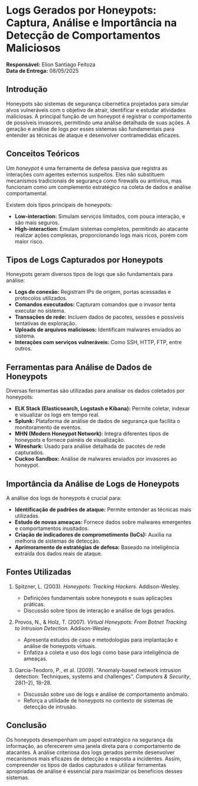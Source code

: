 # Logs Gerados por Honeypots: Captura, Análise e Importância na Detecção de Comportamentos Maliciosos

**Responsável:** Elion Santiago Feitoza  
**Data de Entrega:** 08/05/2025

## Introdução

Honeypots são sistemas de segurança cibernética projetados para simular alvos vulneráveis com o objetivo de atrair, identificar e estudar atividades maliciosas. A principal função de um honeypot é registrar o comportamento de possíveis invasores, permitindo uma análise detalhada de suas ações. A geração e análise de logs por esses sistemas são fundamentais para entender as técnicas de ataque e desenvolver contramedidas eficazes.

## Conceitos Teóricos

Um *honeypot* é uma ferramenta de defesa passiva que registra as interações com agentes externos suspeitos. Eles não substituem mecanismos tradicionais de segurança como firewalls ou antivírus, mas funcionam como um complemento estratégico na coleta de dados e análise comportamental.

Existem dois tipos principais de honeypots:

- **Low-interaction:** Simulam serviços limitados, com pouca interação, e são mais seguros.
- **High-interaction:** Emulam sistemas completos, permitindo ao atacante realizar ações complexas, proporcionando logs mais ricos, porém com maior risco.

## Tipos de Logs Capturados por Honeypots

Honeypots geram diversos tipos de logs que são fundamentais para análise:

- **Logs de conexão:** Registram IPs de origem, portas acessadas e protocolos utilizados.
- **Comandos executados:** Capturam comandos que o invasor tenta executar no sistema.
- **Transações de rede:** Incluem dados de pacotes, sessões e possíveis tentativas de exploração.
- **Uploads de arquivos maliciosos:** Identificam malwares enviados ao sistema.
- **Interações com serviços vulneráveis:** Como SSH, HTTP, FTP, entre outros.

## Ferramentas para Análise de Dados de Honeypots

Diversas ferramentas são utilizadas para analisar os dados coletados por honeypots:

- **ELK Stack (Elasticsearch, Logstash e Kibana):** Permite coletar, indexar e visualizar os logs em tempo real.
- **Splunk:** Plataforma de análise de dados de segurança que facilita o monitoramento de eventos.
- **MHN (Modern Honeypot Network):** Integra diferentes tipos de honeypots e fornece painéis de visualização.
- **Wireshark:** Usado para análise detalhada de pacotes de rede capturados.
- **Cuckoo Sandbox:** Análise de malwares enviados por invasores ao honeypot.

## Importância da Análise de Logs de Honeypots

A análise dos logs de honeypots é crucial para:

- **Identificação de padrões de ataque:** Permite entender as técnicas mais utilizadas.
- **Estudo de novas ameaças:** Fornece dados sobre malwares emergentes e comportamentos inusitados.
- **Criação de indicadores de comprometimento (IoCs):** Auxilia na melhoria de sistemas de detecção.
- **Aprimoramento de estratégias de defesa:** Baseado na inteligência extraída dos dados reais de ataque.

## Fontes Utilizadas

1. Spitzner, L. (2003). *Honeypots: Tracking Hackers*. Addison-Wesley.  
   - Definições fundamentais sobre honeypots e suas aplicações práticas.
   - Discussão sobre tipos de interação e análise de logs gerados.

2. Provos, N., & Holz, T. (2007). *Virtual Honeypots: From Botnet Tracking to Intrusion Detection*. Addison-Wesley.  
   - Apresenta estudos de caso e metodologias para implantação e análise de honeypots virtuais.
   - Enfatiza a coleta e uso dos logs como base para inteligência de ameaças.

3. Garcia-Teodoro, P., et al. (2009). "Anomaly-based network intrusion detection: Techniques, systems and challenges". *Computers & Security*, 28(1–2), 18–28.  
   - Discussão sobre uso de logs e análise de comportamento anômalo.
   - Reforça a utilidade de honeypots no contexto de sistemas de detecção de intrusão.

## Conclusão

Os honeypots desempenham um papel estratégico na segurança da informação, ao oferecerem uma janela direta para o comportamento de atacantes. A análise criteriosa dos logs gerados permite desenvolver mecanismos mais eficazes de detecção e resposta a incidentes. Assim, compreender os tipos de dados capturados e utilizar ferramentas apropriadas de análise é essencial para maximizar os benefícios desses sistemas.
